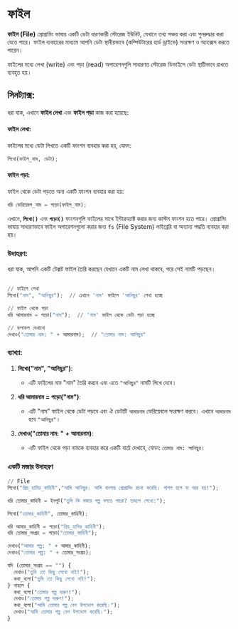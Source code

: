 # ফাইল

**ফাইল (File)** প্রোগ্রামিং ভাষায় একটি ডেটা ধারণকারী স্টোরেজ ইউনিট, যেখানে তথ্য সঞ্চয় করা এবং পুনরুদ্ধার করা যেতে পারে। ফাইল ব্যবহারের মাধ্যমে আপনি ডেটা স্থানীয়ভাবে (কম্পিউটারের হার্ড ড্রাইভে) সংরক্ষণ ও অ্যাক্সেস করতে পারেন।

ফাইলের মধ্যে লেখা (write) এবং পড়া (read) অপারেশনগুলি সাধারণত স্টোরেজ ডিভাইসে ডেটা স্থায়ীভাবে রাখতে ব্যবহৃত হয়।

## সিনট্যাক্স:

ধরা যাক, এখানে **ফাইল লেখা** এবং **ফাইল পড়া** কাজ করা হয়েছে:

#### ফাইল লেখা:

ফাইলের মধ্যে ডেটা লিখতে একটি ফাংশন ব্যবহার করা হয়, যেমন:

```py
লিখো(ফাইল_নাম, ডেটা);
```

#### ফাইল পড়া:

ফাইল থেকে ডেটা পড়তে অন্য একটি ফাংশন ব্যবহার করা হয়:

```py
ধরি ভেরিয়েবল_নাম = পড়ো(ফাইল_নাম);
```

এখানে, **`লিখো()`** এবং **`পড়ো()`** ফাংশনগুলি ফাইলের সাথে ইন্টারঅ্যাক্ট করার জন্য কাস্টম ফাংশন হতে পারে। প্রোগ্রামিং ভাষায় সাধারণভাবে ফাইল অপারেশনগুলো করার জন্য `fs` (File System) লাইব্রেরি বা অন্যান্য পদ্ধতি ব্যবহার করা হয়।

### উদাহরণ:

ধরা যাক, আপনি একটি টেক্সট ফাইল তৈরি করছেন যেখানে একটি নাম লেখা থাকবে, পরে সেই নামটি পড়ছেন।

```py

// ফাইলে লেখা
লিখো("নাম", "আনিছুর");  // এখানে 'নাম' ফাইলে 'আনিছুর' লেখা হচ্ছে

// ফাইল থেকে পড়া
ধরি আমারনাম = পড়ো("নাম");  // 'নাম' ফাইল থেকে ডেটা পড়া হচ্ছে

// ফলাফল দেখানো
দেখাও("তোমার নাম: " + আমারনাম);  // "তোমার নাম: আনিছুর"
```

### ব্যাখ্যা:

1. **লিখো("নাম", "আনিছুর")**:

   * এটি ফাইলের নাম "নাম" তৈরি করবে এবং এতে `"আনিছুর"` নামটি লিখে দেবে।

2. **ধরি আমারনাম = পড়ো("নাম")**:

   * এটি "নাম" ফাইল থেকে ডেটা পড়বে এবং ঐ ডেটাটি `আমারনাম` ভেরিয়েবলে সংরক্ষণ করবে। এখানে `আমারনাম` হবে `"আনিছুর"`।

3. **দেখাও("তোমার নাম: " + আমারনাম)**:

   * এটি ফাইল থেকে পড়া নামকে ব্যবহার করে একটি বার্তা দেখাবে, যেমন: `তোমার নাম: আনিছুর`।

### একটি মজার উদাহরণ
```py
// File
লিখো("প্রিয়_হাসির_কাহিনী","আমি আনিছুর। আমি বাংলায় প্রোগ্রামিং রচনা করেছি। পাগল হলে যা আর হয়!");

ধরি তোমার_কাহিনী = ইনপুট("তুমি কি মজার গল্প বলতে পারো? তাহলে লেখো:");

লিখো("তোমার_কাহিনী", তোমার_কাহিনী);

ধরি আমার_কাহিনী = পড়ো("প্রিয়_হাসির_কাহিনী");
ধরি তোমার_সংগ্রহ = পড়ো("তোমার_কাহিনী");

দেখাও("আমার গল্প: " + আমার_কাহিনী);
দেখাও("তোমার গল্প: " + তোমার_সংগ্রহ);

যদি (তোমার_সংগ্রহ == "") {
  দেখাও("তুমি তো কিছু লেখো নাই!");
  কথা_বলো("তুমি তো কিছু লেখো নাই!");
} নাহলে {
  কথা_বলো("তোমার গল্প দারুণ!");
  দেখাও("তোমার গল্প দারুণ!");
  কথা_বলো("আমি তোমার গল্প বেশ উপভোগ করেছি।");
  দেখাও("আমি তোমার গল্প বেশ উপভোগ করেছি।");
}
```

